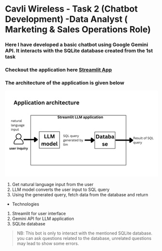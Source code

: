 # Cavli Wireless - Task 2 (Chatbot Development) -Data Analyst ( Marketing & Sales Operations Role)
### Here I have developed a basic chatbot using Google Gemini API. It interacts with the SQLite database created from the 1st task
### Checkout the application here [Streamlit App](https://cavli-wireless-chatbot-technical-task2.streamlit.app/)
### The architecture of the application is given below
![alt text](https://github.com/mhdhafil/cavli-wireless-chatbot/blob/main/Application%20architecture.png "Logo Title Text 1")
1. Get natural language input from the user
2. LLM model converts the user input to SQL query
3. Using the generated query, fetch data from the database and return

* Technologies
1. Streamlit for user interface
2. Gemini API for LLM application
3. SQLite database

> NB: This bot is only to interact with the mentioned SQLite database. you can ask questions related to the database, unrelated questions may lead to show some errors.
